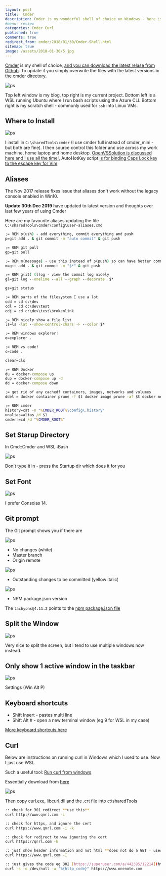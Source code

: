 ```yaml
---
layout: post
title:  Cmder
description: Cmder is my wonderful shell of choice on Windows - here is how I use it daily and the tweaks I've used over the past 3 years
#menu: review
categories: Cmder Curl
published: true 
comments: true
redirect_from: cmder/2018/01/30/Cmder-Shell.html 
sitemap: true
image: /assets/2018-01-30/5.jpg
---
```

[Cmder](http://cmder.net/) is my shell of choice, [and you can download the latest relase from Github](https://github.com/cmderdev/cmder/releases). To update it you simply overwrite the files with the latest versions in the cmder directory.

![ps](/assets/2018-01-30/5.jpg)

Top left window is my blog, top right is my current project. Bottom left is a WSL running Ubuntu where I run bash scripts using the Azure CLI. Bottom right is my scratch shell - commonly used for `ssh` into Linux VMs.

## Where to Install

![ps](/assets/2018-01-30/6.jpg)  

I install in `C:\sharedTools\cmder` (I use cmder full instead of cmder_mini - but both are fine). I then source control this folder and use across my work machine, home laptop and home desktop. [OpenVSSolution is discussed here and I use all the time!](/2018/11/14/Open-visual-studio-from-command-line), AutoHotKey script [is for binding Caps Lock key to the escape key for Vim](/2018/04/10/Autohotkey)

## Aliases

The Nov 2017 release fixes issue that aliases don't work without the legacy console enabled in Win10.  

**Update 30th Dec 2019** have updated to latest version and thoughts over last few years of using Cmder

Here are my favourite aliases updating the file `C:\sharedTools\cmder\config\user-aliases.cmd`

```bat
;= REM p(ush) - add everything, commit everything and push
p=git add . & git commit -m "auto commit" & git push

;= REM git pull
gp=git pull

;= REM m(message) - use this instead of p(push) so can have better commit messages
m=git add . & git commit -m "$*" & git push

;= REM g(it) (l)og - view the commit log nicely
gl=git log --oneline --all --graph --decorate  $*

gs=git status

;= REM parts of the filesystem I use a lot
cdd = cd c:\dev
cdl = cd c:\dev\test
cdj = cd c:\dev\test\brokenlink

;= REM nicely show a file list
ls=ls -lat --show-control-chars -F --color $*

;= REM windows explorer!
e=explorer .

;= REM vs code!
c=code .

clear=cls

;= REM Docker
du = docker-compose up
dup = docker-compose up -d
dd = docker-compose down

;= get rid of any cachedf containers, images, networks and volumes
ddel = docker container prune -f $t docker image prune -af $t docker network prune -f $t docker volume prune -f

;= REM cmder
history=cat -n "%CMDER_ROOT%\config\.history"
unalias=alias /d $1
cmderr=cd /d "%CMDER_ROOT%"
```

## Set Starup Directory

In Cmd::Cmder and WSL::Bash  

![ps](/assets/2018-01-30/startup.png)

Don't type it in - press the Startup dir which does it for you

## Set Font

![ps](/assets/2018-01-30/7.jpg)

I prefer Consolas 14.

## Git prompt

The Git prompt shows you if there are

![ps](/assets/2018-01-30/3.jpg)

- No changes (white)
- Master branch
- Origin remote

![ps](/assets/2018-01-30/2.jpg)

- Outstanding changes to be committed (yellow italic)

![ps](/assets/2018-01-30/1.jpg)  

- NPM package.json version

The `tachyons@4.11.2` points to the [npm package.json file](https://nodejs.org/en/knowledge/getting-started/npm/what-is-the-file-package-json/)

## Split the Window

![ps](/assets/2018-01-30/split.png)  

Very nice to split the screen, but I tend to use multiple windows now instead.

## Only show 1 active window in the taskbar

![ps](/assets/2018-01-30/active.png)

Settings (Win Alt P)

## Keyboard shortcuts

- Shift Insert - pastes multi line
- Shift Alt # - open a new terminal window (eg 9 for WSL in my case)

[More keyboard shortcuts here](https://cmder.net/)

## Curl

Below are instructions on running curl in Windows which I used to use. Now I just use WSL.

Such a useful tool:
[Run curl from windows](https://superuser.com/questions/134685/run-curl-commands-from-windows-console)  

Essentially download from [here](https://curl.haxx.se/download.html#Win32)

![ps](/assets/2018-04-23/curl.png)  

Then copy curl.exe, libcurl.dll and the .crt file into c:\sharedTools

```bash
:: check for 301 redirect **use this**
curl http://www.qnrl.com -i

:: check for https, and ignore the cert
curl https://www.qnrl.com -i -k

:: check for redirect to www ignoring the cert
curl https://qnrl.com -k

:: just show header information and not html **does not do a GET - uses HEAD**
curl https://www.qnrl.com -I

:: just gives the code eg 302 [https://superuser.com/a/442395/12214](https://superuser.com/a/442395/12214)
curl -s -o /dev/null -w "%{http_code}" https://www.onenote.com
```
